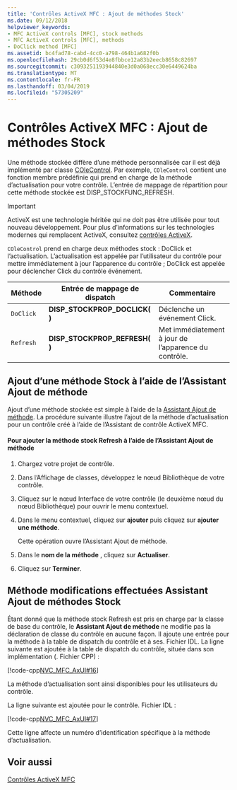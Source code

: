 ```yaml
---
title: 'Contrôles ActiveX MFC : Ajout de méthodes Stock'
ms.date: 09/12/2018
helpviewer_keywords:
- MFC ActiveX controls [MFC], stock methods
- MFC ActiveX controls [MFC], methods
- DoClick method [MFC]
ms.assetid: bc4fad78-cabd-4cc0-a798-464b1a682f0b
ms.openlocfilehash: 29cb0d6f53d4e8fbbce12a83b2eecb8658c82697
ms.sourcegitcommit: c3093251193944840e3d0a068ecc30e6449624ba
ms.translationtype: MT
ms.contentlocale: fr-FR
ms.lasthandoff: 03/04/2019
ms.locfileid: "57305209"
---
```

# <a name="mfc-activex-controls-adding-stock-methods"></a>Contrôles ActiveX MFC : Ajout de méthodes Stock

Une méthode stockée diffère d’une méthode personnalisée car il est déjà implémenté par classe [COleControl](../mfc/reference/colecontrol-class.md). Par exemple, `COleControl` contient une fonction membre prédéfinie qui prend en charge de la méthode d’actualisation pour votre contrôle. L’entrée de mappage de répartition pour cette méthode stockée est DISP_STOCKFUNC_REFRESH.

>[!IMPORTANT]
> ActiveX est une technologie héritée qui ne doit pas être utilisée pour tout nouveau développement. Pour plus d’informations sur les technologies modernes qui remplacent ActiveX, consultez [contrôles ActiveX](activex-controls.md).

`COleControl` prend en charge deux méthodes stock : DoClick et l’actualisation. L’actualisation est appelée par l’utilisateur du contrôle pour mettre immédiatement à jour l’apparence du contrôle ; DoClick est appelée pour déclencher Click du contrôle événement.

|Méthode|Entrée de mappage de dispatch|Commentaire|
|------------|------------------------|-------------|
|`DoClick`|**DISP_STOCKPROP_DOCLICK( )**|Déclenche un événement Click.|
|`Refresh`|**DISP_STOCKPROP_REFRESH( )**|Met immédiatement à jour de l’apparence du contrôle.|

##  <a name="_core_adding_a_stock_method_using_classwizard"></a> Ajout d’une méthode Stock à l’aide de l’Assistant Ajout de méthode

Ajout d’une méthode stockée est simple à l’aide de la [Assistant Ajout de méthode](../ide/add-method-wizard.md). La procédure suivante illustre l’ajout de la méthode d’actualisation pour un contrôle créé à l’aide de l’Assistant de contrôle ActiveX MFC.

#### <a name="to-add-the-stock-refresh-method-using-the-add-method-wizard"></a>Pour ajouter la méthode stock Refresh à l’aide de l’Assistant Ajout de méthode

1. Chargez votre projet de contrôle.

1. Dans l’Affichage de classes, développez le nœud Bibliothèque de votre contrôle.

1. Cliquez sur le nœud Interface de votre contrôle (le deuxième nœud du nœud Bibliothèque) pour ouvrir le menu contextuel.

1. Dans le menu contextuel, cliquez sur **ajouter** puis cliquez sur **ajouter une méthode**.

   Cette opération ouvre l’Assistant Ajout de méthode.

1. Dans le **nom de la méthode** , cliquez sur **Actualiser**.

1. Cliquez sur **Terminer**.

##  <a name="_core_classwizard_changes_for_stock_methods"></a> Méthode modifications effectuées Assistant Ajout de méthodes Stock

Étant donné que la méthode stock Refresh est pris en charge par la classe de base du contrôle, le **Assistant Ajout de méthode** ne modifie pas la déclaration de classe du contrôle en aucune façon. Il ajoute une entrée pour la méthode à la table de dispatch du contrôle et à ses. Fichier IDL. La ligne suivante est ajoutée à la table de dispatch du contrôle, située dans son implémentation (. Fichier CPP) :

[!code-cpp[NVC_MFC_AxUI#16](../mfc/codesnippet/cpp/mfc-activex-controls-adding-stock-methods_1.cpp)]

La méthode d’actualisation sont ainsi disponibles pour les utilisateurs du contrôle.

La ligne suivante est ajoutée pour le contrôle. Fichier IDL :

[!code-cpp[NVC_MFC_AxUI#17](../mfc/codesnippet/cpp/mfc-activex-controls-adding-stock-methods_2.idl)]

Cette ligne affecte un numéro d’identification spécifique à la méthode d’actualisation.

## <a name="see-also"></a>Voir aussi

[Contrôles ActiveX MFC](../mfc/mfc-activex-controls.md)
